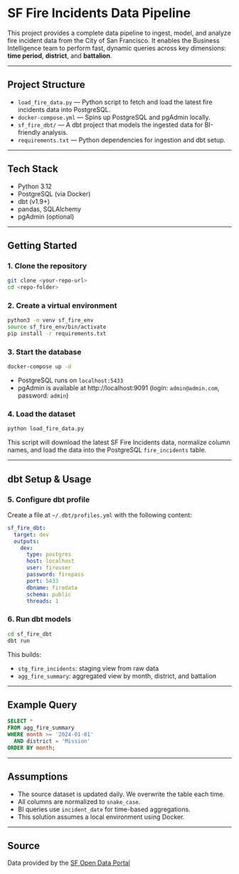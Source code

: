 
# SF Fire Incidents Data Pipeline

This project provides a complete data pipeline to ingest, model, and analyze fire incident data from the City of San Francisco. It enables the Business Intelligence team to perform fast, dynamic queries across key dimensions: **time period**, **district**, and **battalion**.

---

## Project Structure

- `load_fire_data.py` — Python script to fetch and load the latest fire incidents data into PostgreSQL.
- `docker-compose.yml` — Spins up PostgreSQL and pgAdmin locally.
- `sf_fire_dbt/` — A dbt project that models the ingested data for BI-friendly analysis.
- `requirements.txt` — Python dependencies for ingestion and dbt setup.

---

## Tech Stack

- Python 3.12
- PostgreSQL (via Docker)
- dbt (v1.9+)
- pandas, SQLAlchemy
- pgAdmin (optional)

---

## Getting Started

### 1. Clone the repository

```bash
git clone <your-repo-url>
cd <repo-folder>
```

### 2. Create a virtual environment

```bash
python3 -m venv sf_fire_env
source sf_fire_env/bin/activate
pip install -r requirements.txt
```

### 3. Start the database

```bash
docker-compose up -d
```

- PostgreSQL runs on `localhost:5433`
- pgAdmin is available at http://localhost:9091 (login: `admin@admin.com`, password: `admin`)

### 4. Load the dataset

```bash
python load_fire_data.py
```

This script will download the latest SF Fire Incidents data, normalize column names, and load the data into the PostgreSQL `fire_incidents` table.

---

## dbt Setup & Usage

### 5. Configure dbt profile

Create a file at `~/.dbt/profiles.yml` with the following content:

```yaml
sf_fire_dbt:
  target: dev
  outputs:
    dev:
      type: postgres
      host: localhost
      user: fireuser
      password: firepass
      port: 5433
      dbname: firedata
      schema: public
      threads: 1
```

### 6. Run dbt models

```bash
cd sf_fire_dbt
dbt run
```

This builds:

- `stg_fire_incidents`: staging view from raw data
- `agg_fire_summary`: aggregated view by month, district, and battalion

---

## Example Query

```sql
SELECT *
FROM agg_fire_summary
WHERE month >= '2024-01-01'
  AND district = 'Mission'
ORDER BY month;
```

---

## Assumptions

- The source dataset is updated daily. We overwrite the table each time.
- All columns are normalized to `snake_case`.
- BI queries use `incident_date` for time-based aggregations.
- This solution assumes a local environment using Docker.

---

## Source

Data provided by the [SF Open Data Portal](https://data.sfgov.org/Public-Safety/Fire-Incidents/wr8u-xric)
